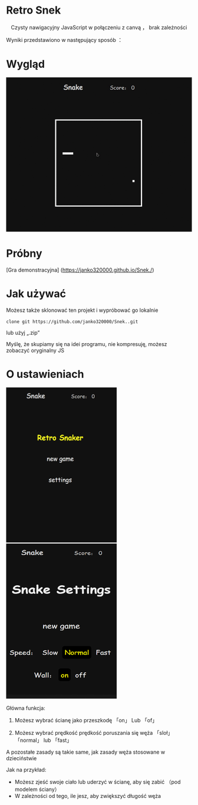 # Retro Snek

<p align = "center"> Czysty nawigacyjny JavaScript w połączeniu z canvą ， brak zależności </p>

Wyniki przedstawiono w następujący sposób ：
# Wygląd
<p align = "center"> <img src = "images/RetroSnaker.gif" width = "650" alt = "RetroSnaker"/> </p>

# Próbny

[Gra demonstracyjna] (https://janko320000.github.io/Snek./)

# Jak używać
Możesz także sklonować ten projekt i wypróbować go lokalnie

```
clone git https://github.com/janko320000/Snek..git
```

lub użyj „.zip”

Myślę, że skupiamy się na idei programu, nie kompresuję, możesz zobaczyć oryginalny JS

# O ustawieniach

<p align = "">
  <img src = "images/main.png" height = "420px" width = "300px">
  <img src = "images/settings.png "height =" 420px "width =" 300px ">
</p>

Główna funkcja:

1. Możesz wybrać ścianę jako przeszkodę 「on」 Lub 「of」

2. Możesz wybrać prędkość prędkość poruszania się węża 「sloł」 「normal」 lub 「fast」

A pozostałe zasady są takie same, jak zasady węża stosowane w dzieciństwie

Jak na przykład:

- Możesz zjeść swoje ciało lub uderzyć w ścianę, aby się zabić （pod modelem ściany）
- W zależności od tego, ile jesz, aby zwiększyć długość węża
